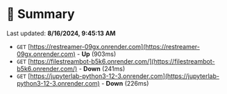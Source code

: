 # 📖 Summary
Last updated: **8/16/2024, 9:45:13 AM**

- `GET` [https://restreamer-09gx.onrender.com](https://restreamer-09gx.onrender.com) - **Up** (903ms)
- `GET` [https://filestreambot-b5k6.onrender.com/](https://filestreambot-b5k6.onrender.com/) - **Down** (241ms)
- `GET` [https://jupyterlab-python3-12-3.onrender.com](https://jupyterlab-python3-12-3.onrender.com) - **Down** (226ms)
